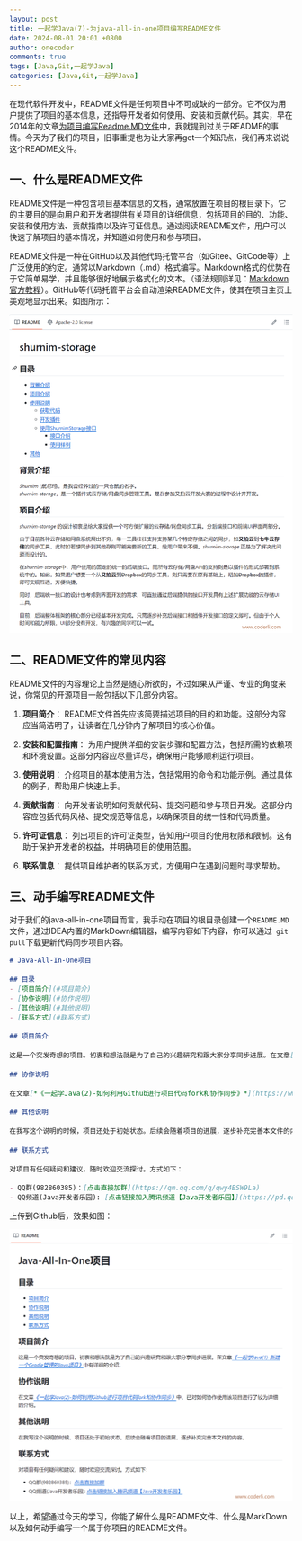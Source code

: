 ```yaml
---
layout: post
title: 一起学Java(7)-为java-all-in-one项目编写README文件
date: 2024-08-01 20:01 +0800
author: onecoder
comments: true
tags: [Java,Git,一起学Java]
categories: [Java,Git,一起学Java]
---
```

在现代软件开发中，README文件是任何项目中不可或缺的一部分。它不仅为用户提供了项目的基本信息，还指导开发者如何使用、安装和贡献代码。其实，早在2014年的文章[为项目编写Readme.MD文件](https://www.coderli.com/write-readme-for-your-project/)中，我就提到过关于README的事情。今天为了我们的项目，旧事重提也为让大家再get一个知识点，我们再来说说这个README文件。

<!--more-->

## 一、什么是README文件

README文件是一种包含项目基本信息的文档，通常放置在项目的根目录下。它的主要目的是向用户和开发者提供有关项目的详细信息，包括项目的目的、功能、安装和使用方法、贡献指南以及许可证信息。通过阅读README文件，用户可以快速了解项目的基本情况，并知道如何使用和参与项目。

README文件是一种在GitHub以及其他代码托管平台（如Gitee、GitCode等）上广泛使用的约定。通常以Markdown（.md）格式编写。Markdown格式的优势在于它简单易学，并且能够很好地展示格式化的文本。（语法规则详见：[Markdown 官方教程](https://markdown.com.cn/basic-syntax/)）。GitHub等代码托管平台会自动渲染README文件，使其在项目主页上美观地显示出来。如图所示：

![README示意图](/images/post/java-go-7/readme-preview_2024-08-01_21-15-25.png)

## 二、README文件的常见内容

README文件的内容理论上当然是随心所欲的，不过如果从严谨、专业的角度来说，你常见的开源项目一般包括以下几部分内容。

1. **项目简介**：
   README文件首先应该简要描述项目的目的和功能。这部分内容应当简洁明了，让读者在几分钟内了解项目的核心价值。

2. **安装和配置指南**：
   为用户提供详细的安装步骤和配置方法，包括所需的依赖项和环境设置。这部分内容应尽量详尽，确保用户能够顺利运行项目。

3. **使用说明**：
   介绍项目的基本使用方法，包括常用的命令和功能示例。通过具体的例子，帮助用户快速上手。

4. **贡献指南**：
   向开发者说明如何贡献代码、提交问题和参与项目开发。这部分内容应包括代码风格、提交规范等信息，以确保项目的统一性和代码质量。

5. **许可证信息**：
   列出项目的许可证类型，告知用户项目的使用权限和限制。这有助于保护开发者的权益，并明确项目的使用范围。

6. **联系信息**：
   提供项目维护者的联系方式，方便用户在遇到问题时寻求帮助。

## 三、动手编写README文件

对于我们的java-all-in-one项目而言，我手动在项目的根目录创建一个`README.MD`文件，通过IDEA内置的MarkDown编辑器，编写内容如下内容，你可以通过` git pull`下载更新代码同步项目内容。

```markdown
# Java-All-In-One项目

## 目录
- [项目简介](#项目简介)
- [协作说明](#协作说明)
- [其他说明](#其他说明)
- [联系方式](#联系方式)

## 项目简介

这是一个突发奇想的项目。初衷和想法就是为了自己的兴趣研究和跟大家分享同步进展。在文章[*《一起学Java(1)-新建一个Gradle管理的Java项目》*](https://www.coderli.com/java-go-1-new-gradle-project/)中有详细的介绍。

## 协作说明

在文章[*《一起学Java(2)-如何利用Github进行项目代码fork和协作同步》*](https://www.coderli.com/java-go-2-how-to-work-on-github/)中，已对如何协作使用该项目进行了较为详细的介绍。

## 其他说明

在我写这个说明的时候，项目还处于初始状态。后续会随着项目的进展，逐步补充完善本文件的内容。

## 联系方式

对项目有任何疑问和建议，随时欢迎交流探讨。方式如下：

- QQ群(982860385)：[点击直接加群](https://qm.qq.com/q/qwy4BSW9La)
- QQ频道(Java开发者乐园): [点击链接加入腾讯频道【Java开发者乐园】](https://pd.qq.com/s/dzb1xn6cd)

```

上传到Github后，效果如图：

![本项目Readme](/images/post/java-go-7/java-all-readme_2024-08-01_22-10-27.png)

以上，希望通过今天的学习，你能了解什么是README文件、什么是MarkDown以及如何动手编写一个属于你项目的README文件。